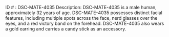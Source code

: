 ID # : DSC-MATE-4035
Description: DSC-MATE-4035 is a male human, approximately 32 years of age. DSC-MATE-4035 possesses distinct facial features, including multiple spots across the face, nerd glasses over the eyes, and a red victory band on the forehead. DSC-MATE-4035 also wears a gold earring and carries a candy stick as an accessory.